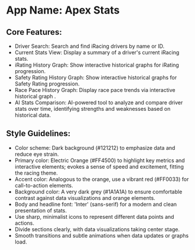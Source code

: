 # **App Name**: Apex Stats

## Core Features:

- Driver Search: Search and find iRacing drivers by name or ID.
- Current Stats View: Display a summary of a driver's current iRacing stats.
- iRating History Graph: Show interactive historical graphs for iRating progression.
- Safety Rating History Graph: Show interactive historical graphs for Safety Rating progression.
- Race Pace History Graph: Display race pace trends via interactive historical graph .
- AI Stats Comparison: AI-powered tool to analyze and compare driver stats over time, identifying strengths and weaknesses based on historical data.

## Style Guidelines:

- Color scheme: Dark background (#121212) to emphasize data and reduce eye strain.
- Primary color: Electric Orange (#FF4500) to highlight key metrics and interactive elements; evokes a sense of speed and excitement, fitting the racing theme.
- Accent color: Analogous to the orange, use a vibrant red (#FF0033) for call-to-action elements.
- Background color: A very dark grey (#1A1A1A) to ensure comfortable contrast against data visualizations and orange elements.
- Body and headline font: 'Inter' (sans-serif) for a modern and clean presentation of stats.
- Use sharp, minimalist icons to represent different data points and actions.
- Divide sections clearly, with data visualizations taking center stage.
- Smooth transitions and subtle animations when data updates or graphs load.